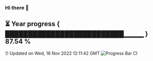 ### Hi there 👋
⏳ Year progress { ██████████████████████████▁▁▁▁ } 87.54 %
---
⏰ Updated on Wed, 16 Nov 2022 12:11:42 GMT
![Progress Bar CI](https://github.com/Moyi321/Moyi321/workflows/Progress%20Bar%20CI/badge.svg)
